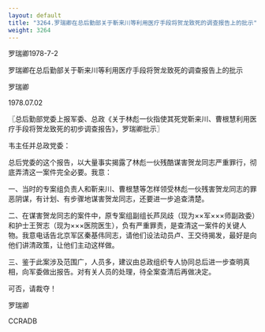 ```yaml
---
layout: default
title: "3264.罗瑞卿在总后勤部关于靳来川等利用医疗手段将贺龙致死的调查报告上的批示"
weight: 3264
---
```


罗瑞卿1978-7-2

罗瑞卿在总后勤部关于靳来川等利用医疗手段将贺龙致死的调查报告上的批示

罗瑞卿

1978.07.02

〖总后勤部党委上报军委、总政《关于林彪一伙指使其死党靳来川、曹根慧利用医疗手段将贺龙致死的初步调查报告》，罗瑞卿批示〗

韦主任并总政党委：

总后党委的这个报告，以大量事实揭露了林彪一伙残酷谋害贺龙同志严重罪行，彻底弄清这一案件完全必要。我意：

一、当时的专案组负责人和靳来川、曹根慧等怎样领受林彪一伙残害贺龙同志的罪恶阴谋，有计划、有步骤地谋害贺龙同志，还要进一步追查清楚。

二、在谋害贺龙同志的案件中，原专案组副组长芦凤歧（现为××军×××师副政委）和护士王贺志（现为×××医院医生），负有严重罪责，是查清这一案件的关键人物。我意电话告北京军区秦基伟同志，请他们设法动员卢、王交待揭发，最好是向他们讲清政策，让他们主动这样做。

三、鉴于此案涉及范围广，人员多，建议由总政组织专人协同总后进一步查明真相，向军委做出报告。对有关人员的处理，待全案查清后再做决定。

可否，请裁夺！

罗瑞卿

CCRADB

